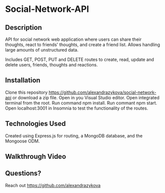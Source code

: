 # Social-Network-API

## Description

API for social network web application where users can share their thoughts, react to friends' thoughts, and create a friend list. Allows handling large amounts of unstructured data.

Includes GET, POST, PUT and DELETE routes to create, read, update and delete users, friends, thoughts and reactions.

## Installation

Clone this repository https://github.com/alexandrazykova/social-network-api or download a zip file.
Open in you Visual Studio editor. Open integrated terminal from the root. Run command npm install. Run commant npm start. Open localhost:3001 in Insomnia to test the functionality of the routes.

## Technologies Used

Created using Express.js for routing, a MongoDB database, and the Mongoose ODM.

## Walkthrough Video

## Questions?

Reach out https://github.com/alexandrazykova
